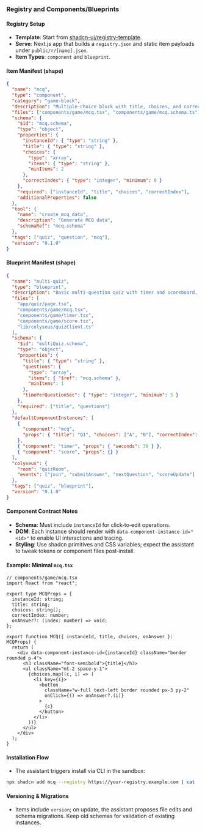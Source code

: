 ### Registry and Components/Blueprints

#### Registry Setup

- **Template**: Start from [shadcn-ui/registry-template](https://github.com/shadcn-ui/registry-template).
- **Serve**: Next.js app that builds a `registry.json` and static item payloads under `public/r/[name].json`.
- **Item Types**: `component` and `blueprint`.

#### Item Manifest (shape)

```json
{
  "name": "mcq",
  "type": "component",
  "category": "game-block",
  "description": "Multiple-choice block with title, choices, and correct answer",
  "files": ["components/game/mcq.tsx", "components/game/mcq.schema.ts"],
  "schema": {
    "$id": "mcq.schema",
    "type": "object",
    "properties": {
      "instanceId": { "type": "string" },
      "title": { "type": "string" },
      "choices": {
        "type": "array",
        "items": { "type": "string" },
        "minItems": 2
      },
      "correctIndex": { "type": "integer", "minimum": 0 }
    },
    "required": ["instanceId", "title", "choices", "correctIndex"],
    "additionalProperties": false
  },
  "tool": {
    "name": "create_mcq_data",
    "description": "Generate MCQ data",
    "schemaRef": "mcq.schema"
  },
  "tags": ["quiz", "question", "mcq"],
  "version": "0.1.0"
}
```

#### Blueprint Manifest (shape)

```json
{
  "name": "multi-quiz",
  "type": "blueprint",
  "description": "Basic multi-question quiz with timer and scoreboard, Colyseus-enabled",
  "files": [
    "app/quiz/page.tsx",
    "components/game/mcq.tsx",
    "components/game/timer.tsx",
    "components/game/score.tsx",
    "lib/colyseus/quizClient.ts"
  ],
  "schema": {
    "$id": "multiQuiz.schema",
    "type": "object",
    "properties": {
      "title": { "type": "string" },
      "questions": {
        "type": "array",
        "items": { "$ref": "mcq.schema" },
        "minItems": 1
      },
      "timePerQuestionSec": { "type": "integer", "minimum": 5 }
    },
    "required": ["title", "questions"]
  },
  "defaultComponentInstances": [
    {
      "component": "mcq",
      "props": { "title": "Q1", "choices": ["A", "B"], "correctIndex": 0 }
    },
    { "component": "timer", "props": { "seconds": 30 } },
    { "component": "score", "props": {} }
  ],
  "colyseus": {
    "room": "quizRoom",
    "events": ["join", "submitAnswer", "nextQuestion", "scoreUpdate"]
  },
  "tags": ["quiz", "blueprint"],
  "version": "0.1.0"
}
```

#### Component Contract Notes

- **Schema**: Must include `instanceId` for click‑to‑edit operations.
- **DOM**: Each instance should render with `data-component-instance-id="<id>"` to enable UI interactions and tracing.
- **Styling**: Use shadcn primitives and CSS variables; expect the assistant to tweak tokens or component files post‑install.

#### Example: Minimal `mcq.tsx`

```tsx
// components/game/mcq.tsx
import React from "react";

export type MCQProps = {
  instanceId: string;
  title: string;
  choices: string[];
  correctIndex: number;
  onAnswer?: (index: number) => void;
};

export function MCQ({ instanceId, title, choices, onAnswer }: MCQProps) {
  return (
    <div data-component-instance-id={instanceId} className="border rounded p-4">
      <h3 className="font-semibold">{title}</h3>
      <ul className="mt-2 space-y-1">
        {choices.map((c, i) => (
          <li key={i}>
            <button
              className="w-full text-left border rounded px-3 py-2"
              onClick={() => onAnswer?.(i)}
            >
              {c}
            </button>
          </li>
        ))}
      </ul>
    </div>
  );
}
```

#### Installation Flow

- The assistant triggers install via CLI in the sandbox:

```bash
npx shadcn add mcq --registry https://your-registry.example.com | cat
```

#### Versioning & Migrations

- Items include `version`; on update, the assistant proposes file edits and schema migrations. Keep old schemas for validation of existing instances.
